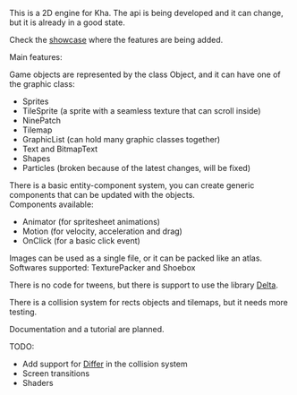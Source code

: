 This is a 2D engine for Kha. The api is being developed and it can change, but it is already in a good state.

Check the [showcase](https://github.com/RafaelOliveira/sdg-showcase) where the features are being added.

Main features:

Game objects are represented by the class Object, and it can have one of the graphic class:

- Sprites
- TileSprite (a sprite with a seamless texture that can scroll inside)
- NinePatch
- Tilemap
- GraphicList (can hold many graphic classes together)
- Text and BitmapText
- Shapes
- Particles (broken because of the latest changes, will be fixed)

There is a basic entity-component system, you can create generic components that can be updated with the objects.  
Components available:
- Animator (for spritesheet animations)
- Motion (for velocity, acceleration and drag)
- OnClick (for a basic click event)

Images can be used as a single file, or it can be packed like an atlas.  
Softwares supported: TexturePacker and Shoebox

There is no code for tweens, but there is support to use the library [Delta](https://github.com/furusystems/Delta).

There is a collision system for rects objects and tilemaps, but it needs more testing.

Documentation and a tutorial are planned.

TODO:  
- Add support for [Differ](https://github.com/snowkit/differ) in the collision system
- Screen transitions
- Shaders
